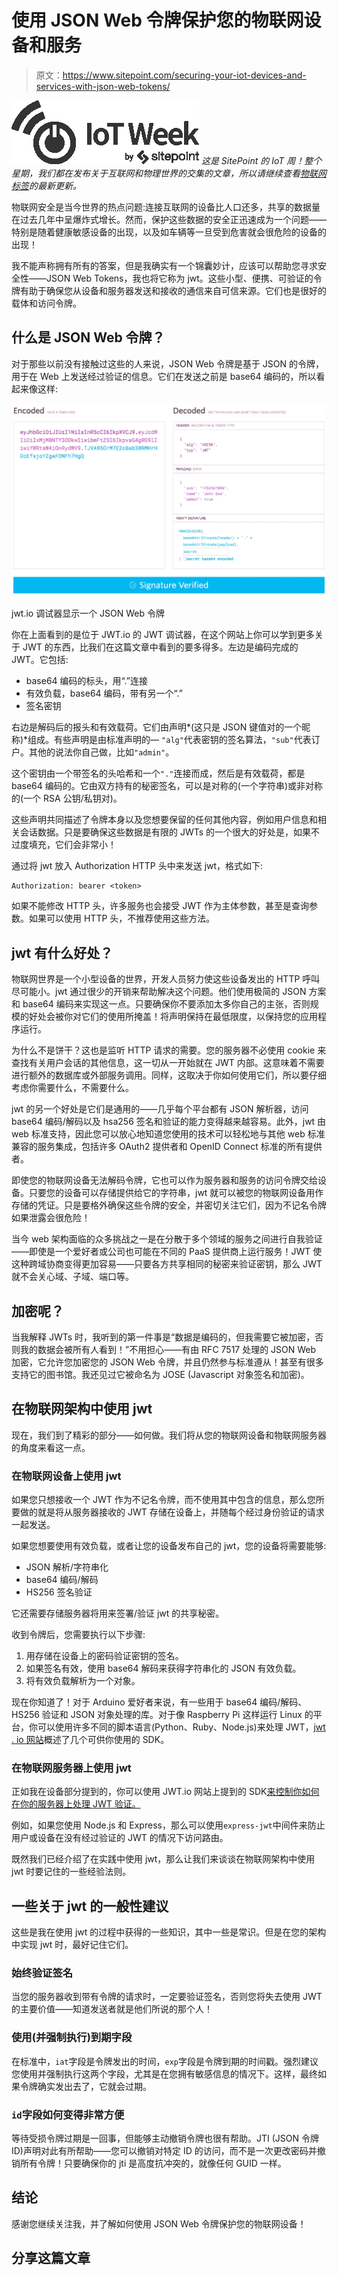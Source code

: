 # 使用 JSON Web 令牌保护您的物联网设备和服务

> 原文：<https://www.sitepoint.com/securing-your-iot-devices-and-services-with-json-web-tokens/>

![IoTWeek_Gray](img/defe243339c5bf160966142955834754.png)
*这是 SitePoint 的 IoT 周！整个星期，我们都在发布关于互联网和物理世界的交集的文章，所以请继续查看[物联网标签](https://www.sitepoint.com/blog/)的最新更新。*

物联网安全是当今世界的热点问题:连接互联网的设备比人口还多，共享的数据量在过去几年中呈爆炸式增长。然而，保护这些数据的安全正迅速成为一个问题——特别是随着健康敏感设备的出现，以及如车辆等一旦受到危害就会很危险的设备的出现！

我不能声称拥有所有的答案，但是我确实有一个锦囊妙计，应该可以帮助您寻求安全性——JSON Web Tokens，我也将它称为 jwt。这些小型、便携、可验证的令牌有助于确保您从设备和服务器发送和接收的通信来自可信来源。它们也是很好的载体和访问令牌。

## 什么是 JSON Web 令牌？

对于那些以前没有接触过这些的人来说，JSON Web 令牌是基于 JSON 的令牌，用于在 Web 上发送经过验证的信息。它们在发送之前是 base64 编码的，所以看起来像这样:

![jwt.io debugger with a JSON Web Token](img/71e8f1f44177c91d411de3be10524d7c.png)

jwt.io 调试器显示一个 JSON Web 令牌

你在上面看到的是位于 JWT.io 的 JWT 调试器，在这个网站上你可以学到更多关于 JWT 的东西，比我们在这篇文章中看到的要多得多。左边是编码完成的 JWT。它包括:

*   base64 编码的标头，用“.”连接
*   有效负载，base64 编码，带有另一个“.”
*   签名密钥

右边是解码后的报头和有效载荷。它们由声明*(这只是 JSON 键值对的一个昵称)*组成。有些声明是由标准声明的— `"alg"`代表密钥的签名算法，`"sub"`代表订户。其他的说法你自己做，比如`"admin"`。

这个密钥由一个带签名的头哈希和一个`"."`连接而成，然后是有效载荷，都是 base64 编码的。它由双方持有的秘密签名，可以是对称的(一个字符串)或非对称的(一个 RSA 公钥/私钥对)。

这些声明共同描述了令牌本身以及您想要保留的任何其他内容，例如用户信息和相关会话数据。只是要确保这些数据是有限的 JWTs 的一个很大的好处是，如果不过度填充，它们会非常小！

通过将 jwt 放入 Authorization HTTP 头中来发送 jwt，格式如下:

```
Authorization: bearer <token>
```

如果不能修改 HTTP 头，许多服务也会接受 JWT 作为主体参数，甚至是查询参数。如果可以使用 HTTP 头，不推荐使用这些方法。

## jwt 有什么好处？

物联网世界是一个小型设备的世界，开发人员努力使这些设备发出的 HTTP 呼叫尽可能小。jwt 通过很少的开销来帮助解决这个问题。他们使用极简的 JSON 方案和 base64 编码来实现这一点。只要确保你不要添加太多你自己的主张，否则规模的好处会被你对它们的使用所掩盖！将声明保持在最低限度，以保持您的应用程序运行。

为什么不是饼干？这也是监听 HTTP 请求的需要。您的服务器不必使用 cookie 来查找有关用户会话的其他信息，这一切从一开始就在 JWT 内部。这意味着不需要进行额外的数据库或外部服务调用。同样，这取决于你如何使用它们，所以要仔细考虑你需要什么，不需要什么。

jwt 的另一个好处是它们是通用的——几乎每个平台都有 JSON 解析器，访问 base64 编码/解码以及 hsa256 签名和验证的能力变得越来越容易。此外，jwt 由 web 标准支持，因此您可以放心地知道您使用的技术可以轻松地与其他 web 标准兼容的服务集成，包括许多 OAuth2 提供者和 OpenID Connect 标准的所有提供者。

即使您的物联网设备无法解码令牌，它也可以作为服务器和服务的访问令牌交给设备。只要您的设备可以存储提供给它的字符串，jwt 就可以被您的物联网设备用作存储的凭证。只是要格外确保这些令牌的安全，并密切关注它们，因为不记名令牌如果泄露会很危险！

当今 web 架构面临的众多挑战之一是在分散于多个领域的服务之间进行自我验证——即使是一个爱好者或公司也可能在不同的 PaaS 提供商上运行服务！JWT 使这种跨域协商变得更加容易——只要各方共享相同的秘密来验证密钥，那么 JWT 就不会关心域、子域、端口等。

## 加密呢？

当我解释 JWTs 时，我听到的第一件事是“数据是编码的，但我需要它被加密，否则我的数据会被所有人看到！”不用担心——有由 RFC 7517 处理的 JSON Web 加密，它允许您加密您的 JSON Web 令牌，并且仍然参与标准遵从！甚至有很多支持它的图书馆。我还见过它被命名为 JOSE (Javascript 对象签名和加密)。

## 在物联网架构中使用 jwt

现在，我们到了精彩的部分——如何做。我们将从您的物联网设备和物联网服务器的角度来看这一点。

### 在物联网设备上使用 jwt

如果您只想接收一个 JWT 作为不记名令牌，而不使用其中包含的信息，那么您所要做的就是将从服务器接收的 JWT 存储在设备上，并随每个经过身份验证的请求一起发送。

如果您想要使用有效负载，或者让您的设备发布自己的 jwt，您的设备将需要能够:

*   JSON 解析/字符串化
*   base64 编码/解码
*   HS256 签名验证

它还需要存储服务器将用来签署/验证 jwt 的共享秘密。

收到令牌后，您需要执行以下步骤:

1.  用存储在设备上的密码验证密钥的签名。
2.  如果签名有效，使用 base64 解码来获得字符串化的 JSON 有效负载。
3.  将有效负载解析为一个对象。

现在你知道了！对于 Arduino 爱好者来说，有一些用于 base64 编码/解码、HS256 验证和 JSON 对象处理的库。对于像 Raspberry Pi 这样运行 Linux 的平台，你可以使用许多不同的脚本语言(Python、Ruby、Node.js)来处理 JWT，[jwt . io 网站](http://jwt.io)概述了几个可供你使用的 SDK。

### 在物联网服务器上使用 jwt

正如我在设备部分提到的，你可以使用 JWT.io 网站上提到的 SDK[来控制你如何在你的服务器上处理 JWT 验证。](http://jwt.io)

例如，如果您使用 Node.js 和 Express，那么可以使用`express-jwt`中间件来防止用户或设备在没有经过验证的 JWT 的情况下访问路由。

既然我们已经介绍了在实践中使用 jwt，那么让我们来谈谈在物联网架构中使用 jwt 时要记住的一些经验法则。

## 一些关于 jwt 的一般性建议

这些是我在使用 jwt 的过程中获得的一些知识，其中一些是常识。但是在您的架构中实现 jwt 时，最好记住它们。

### 始终验证签名

当您的服务器收到带有令牌的请求时，一定要验证签名，否则您将失去使用 JWT 的主要价值——知道发送者就是他们所说的那个人！

### 使用(并强制执行)到期字段

在标准中，`iat`字段是令牌发出的时间，`exp`字段是令牌到期的时间戳。强烈建议您使用并强制执行这两个字段，尤其是在您拥有敏感信息的情况下。这样，最终如果令牌确实发出去了，它就会过期。

### `id`字段如何变得非常方便

等待受损令牌过期是一回事，但能够主动撤销令牌也很有帮助。JTI (JSON 令牌 ID)声明对此有所帮助——您可以撤销对特定 ID 的访问，而不是一次更改密码并撤销所有令牌！只要确保你的 jti 是高度抗冲突的，就像任何 GUID 一样。

## 结论

感谢您继续关注我，并了解如何使用 JSON Web 令牌保护您的物联网设备！

## 分享这篇文章